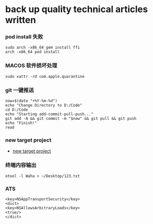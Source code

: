 # back up quality technical articles written

### pod install 失败

```
sudo arch -x86_64 gem install ffi
arch -x86_64 pod install
```
### MACOS 软件损坏处理
```
sudo xattr -rd com.apple.quarantine
```
### git 一键推送

```
now=$(date "+%Y-%m-%d")
echo "Change Directory to D:/Code"
cd D:/Code
echo "Starting add-commit-pull-push..."
git add -A && git commit -m "$now" && git pull && git push
echo "Finish!"
read
```

### new target project

- [new target project](document/new%20target%20project/new%20target%20project.md)


### 终端内容输出

```
otool -l Waha > ~/Desktop/123.txt
```

### ATS

```
<key>NSAppTransportSecurity</key>
<dict>
<key>NSAllowsArbitraryLoads</key>
<true/>
</dict>

```
